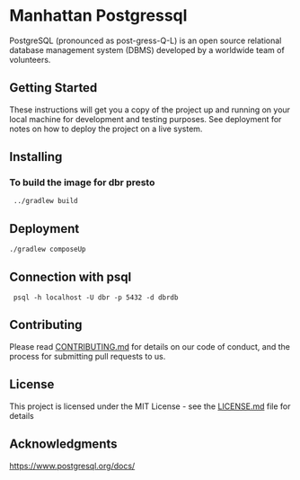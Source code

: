 
# Manhattan Postgressql

PostgreSQL (pronounced as post-gress-Q-L) is an open source relational database management system (DBMS) developed by a worldwide team of volunteers. 

## Getting Started

These instructions will get you a copy of the project up and running on your local machine for development and testing purposes. See deployment for notes on how to deploy the project on a live system.


## Installing

### To build the image for dbr presto
```
 ../gradlew build
```


## Deployment
```
./gradlew composeUp
```

## Connection with psql
```
 psql -h localhost -U dbr -p 5432 -d dbrdb

```

## Contributing

Please read [CONTRIBUTING.md](https://github.com/dbresearchinc/manhattan.git) for details on our code of conduct, and the process for submitting pull requests to us.


## License

This project is licensed under the MIT License - see the [LICENSE.md](https://github.com/dbresearchinc/manhattan/blob/master/manhattan_dev/LICENSE)  file for details

## Acknowledgments

https://www.postgresql.org/docs/

